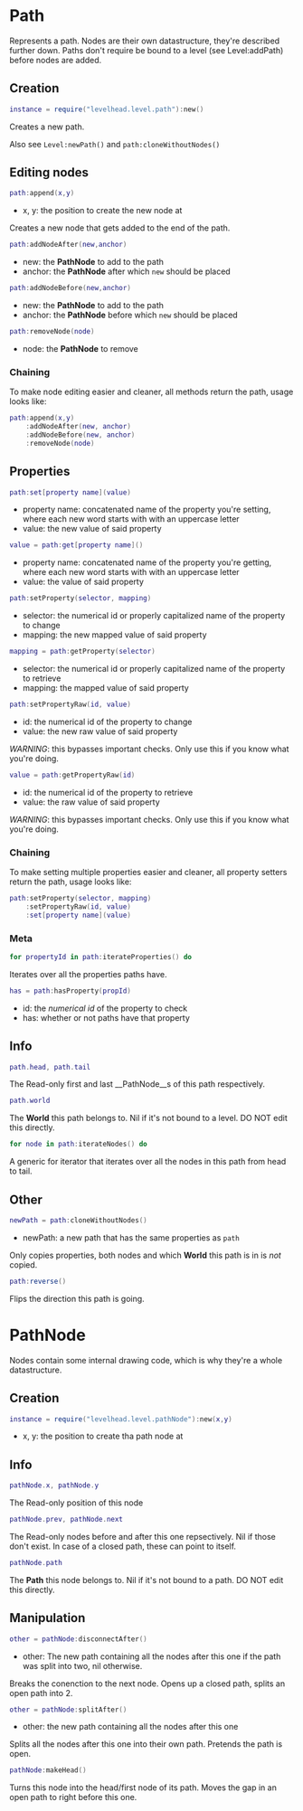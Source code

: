 # Path

Represents a path.
Nodes are their own datastructure, they're described further down.
Paths don't require be bound to a level (see Level:addPath) before nodes are added.

## Creation

```Lua
instance = require("levelhead.level.path"):new()
```
Creates a new path.

Also see `Level:newPath()` and `path:cloneWithoutNodes()`

## Editing nodes

```Lua
path:append(x,y)
```
- x, y: the position to create the new node at

Creates a new node that gets added to the end of the path.

```Lua
path:addNodeAfter(new,anchor)
```
- new: the __PathNode__ to add to the path
- anchor: the __PathNode__ after which `new` should be placed

```Lua
path:addNodeBefore(new,anchor)
```
- new: the __PathNode__ to add to the path
- anchor: the __PathNode__ before which `new` should be placed

```Lua
path:removeNode(node)
```
- node: the __PathNode__ to remove

### Chaining

To make node editing easier and cleaner, all methods return the path, usage looks like:

```Lua
path:append(x,y)
    :addNodeAfter(new, anchor)
    :addNodeBefore(new, anchor)
    :removeNode(node)
```

## Properties

```Lua
path:set[property name](value)
```
- property name: concatenated name of the property you're setting, where each new word starts with with an uppercase letter
- value: the new value of said property

```Lua
value = path:get[property name]()
```
- property name: concatenated name of the property you're getting, where each new word starts with with an uppercase letter
- value: the value of said property

```Lua
path:setProperty(selector, mapping)
```
- selector: the numerical id or properly capitalized name of the property to change
- mapping: the new mapped value of said property

```Lua
mapping = path:getProperty(selector)
```
- selector: the numerical id or properly capitalized name of the property to retrieve
- mapping: the mapped value of said property

```Lua
path:setPropertyRaw(id, value)
```
- id: the numerical id of the property to change
- value: the new raw value of said property

_WARNING_: this bypasses important checks. Only use this if you know what you're doing.

```Lua
value = path:getPropertyRaw(id)
```
- id: the numerical id of the property to retrieve
- value: the raw value of said property

_WARNING_: this bypasses important checks. Only use this if you know what you're doing.

### Chaining

To make setting multiple properties easier and cleaner, all property setters return the path, usage looks like:

```Lua
path:setProperty(selector, mapping)
    :setPropertyRaw(id, value)
    :set[property name](value)
```

### Meta

```Lua
for propertyId in path:iterateProperties() do
```
Iterates over all the properties paths have.

```Lua
has = path:hasProperty(propId)
```
- id: the _numerical id_ of the property to check
- has: whether or not paths have that property

## Info

```Lua
path.head, path.tail
```
The Read-only first and last __PathNode__s of this path respectively.

```Lua
path.world
```
The __World__ this path belongs to. Nil if it's not bound to a level. DO NOT edit this directly.

```Lua
for node in path:iterateNodes() do
```
A generic for iterator that iterates over all the nodes in this path from head to tail.

## Other

```Lua
newPath = path:cloneWithoutNodes()
```
- newPath: a new path that has the same properties as `path`

Only copies properties, both nodes and which __World__ this path is in is _not_ copied.

```Lua
path:reverse()
```
Flips the direction this path is going.

# PathNode

Nodes contain some internal drawing code, which is why they're a whole datastructure.

## Creation

```Lua
instance = require("levelhead.level.pathNode"):new(x,y)
```
- x, y: the position to create tha path node at

## Info

```Lua
pathNode.x, pathNode.y
```
The Read-only position of this node

```Lua
pathNode.prev, pathNode.next
```
The Read-only nodes before and after this one repsectively. Nil if those don't exist.
In case of a closed path, these can point to itself.

```Lua
pathNode.path
```
The __Path__ this node belongs to. Nil if it's not bound to a path. DO NOT edit this directly.

## Manipulation

```Lua
other = pathNode:disconnectAfter()
```
- other: The new path containing all the nodes after this one if the path was split into two, nil otherwise.

Breaks the conenction to the next node.
Opens up a closed path, splits an open path into 2.

```Lua
other = pathNode:splitAfter()
```
- other: the new path containing all the nodes after this one

Splits all the nodes after this one into their own path.
Pretends the path is open.

```Lua
pathNode:makeHead()
```
Turns this node into the head/first node of its path.
Moves the gap in an open path to right before this one.
